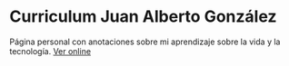 # Curriculum Juan Alberto González
Página personal con anotaciones sobre mi aprendizaje sobre la vida y la tecnología.
[Ver online](https://juanalbglz.work)
